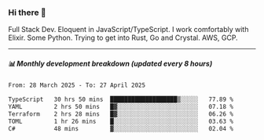 ### Hi there 👋

Full Stack Dev. Eloquent in JavaScript/TypeScript. I work comfortably with Elixir. Some Python. Trying to get into Rust, Go and Crystal. AWS, GCP.

***

##### 📊 Monthly development breakdown (updated every 8 hours)

<!--START_SECTION:waka-->

```txt
From: 28 March 2025 - To: 27 April 2025

TypeScript   30 hrs 50 mins  ███████████████████▒░░░░░   77.89 %
YAML         2 hrs 50 mins   █▓░░░░░░░░░░░░░░░░░░░░░░░   07.18 %
Terraform    2 hrs 28 mins   █▓░░░░░░░░░░░░░░░░░░░░░░░   06.26 %
TOML         1 hr 26 mins    █░░░░░░░░░░░░░░░░░░░░░░░░   03.63 %
C#           48 mins         ▓░░░░░░░░░░░░░░░░░░░░░░░░   02.04 %
```

<!--END_SECTION:waka-->

